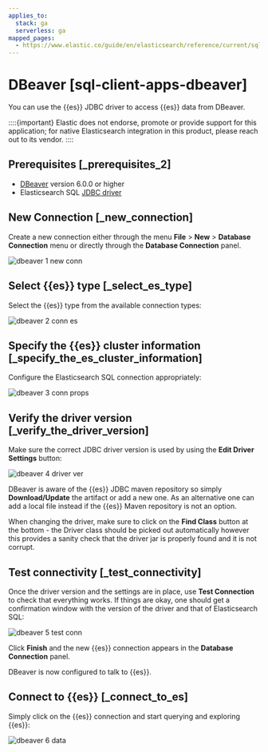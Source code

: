 ```yaml
---
applies_to:
  stack: ga
  serverless: ga
mapped_pages:
  - https://www.elastic.co/guide/en/elasticsearch/reference/current/sql-client-apps-dbeaver.html
---
```


# DBeaver [sql-client-apps-dbeaver]

You can use the {{es}} JDBC driver to access {{es}} data from DBeaver.

::::{important}
Elastic does not endorse, promote or provide support for this application; for native Elasticsearch integration in this product, please reach out to its vendor.
::::


## Prerequisites [_prerequisites_2]

* [DBeaver](https://dbeaver.io/) version 6.0.0 or higher
* Elasticsearch SQL [JDBC driver](sql-jdbc.md)


## New Connection [_new_connection]

Create a new connection either through the menu **File** > **New** > **Database Connection** menu or directly through the **Database Connection** panel.

![dbeaver 1 new conn](../../../images/elasticsearch-reference-dbeaver-1-new-conn.png "")


## Select {{es}} type [_select_es_type]

Select the {{es}} type from the available connection types:

![dbeaver 2 conn es](../../../images/elasticsearch-reference-dbeaver-2-conn-es.png "")


## Specify the {{es}} cluster information [_specify_the_es_cluster_information]

Configure the Elasticsearch SQL connection appropriately:

![dbeaver 3 conn props](../../../images/elasticsearch-reference-dbeaver-3-conn-props.png "")


## Verify the driver version [_verify_the_driver_version]

Make sure the correct JDBC driver version is used by using the **Edit Driver Settings** button:

![dbeaver 4 driver ver](../../../images/elasticsearch-reference-dbeaver-4-driver-ver.png "")

DBeaver is aware of the {{es}} JDBC maven repository so simply **Download/Update** the artifact or add a new one. As an alternative one can add a local file instead if the {{es}} Maven repository is not an option.

When changing the driver, make sure to click on the **Find Class** button at the bottom - the Driver class should be picked out automatically however this provides a sanity check that the driver jar is properly found and it is not corrupt.


## Test connectivity [_test_connectivity]

Once the driver version and the settings are in place, use **Test Connection** to check that everything works. If things are okay, one should get a confirmation window with the version of the driver and that of Elasticsearch SQL:

![dbeaver 5 test conn](../../../images/elasticsearch-reference-dbeaver-5-test-conn.png "")

Click **Finish** and the new {{es}} connection appears in the **Database Connection** panel.

DBeaver is now configured to talk to {{es}}.


## Connect to {{es}} [_connect_to_es]

Simply click on the {{es}} connection and start querying and exploring {{es}}:

![dbeaver 6 data](../../../images/elasticsearch-reference-dbeaver-6-data.png "")


